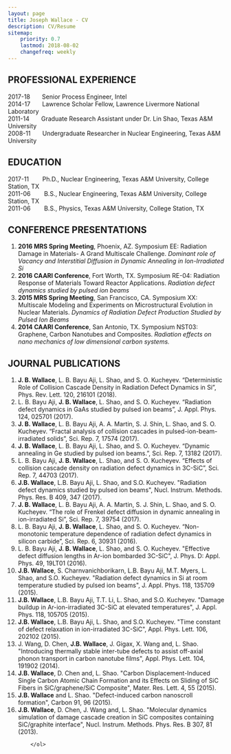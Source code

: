 ```yaml
---
layout: page
title: Joseph Wallace - CV
description: CV/Resume
sitemap:
    priority: 0.7
    lastmod: 2018-08-02
    changefreq: weekly
---
```


## PROFESSIONAL EXPERIENCE
<div class="box">
  <p>
2017-18    &nbsp;&nbsp;&nbsp;&nbsp;&nbsp;&nbsp;Senior Process Engineer, Intel <br />
2014-17    &nbsp;&nbsp;&nbsp;&nbsp;&nbsp;&nbsp;Lawrence Scholar Fellow, Lawrence Livermore National Laboratory <br />
2011-14    &nbsp;&nbsp;&nbsp;&nbsp;&nbsp;&nbsp;Graduate Research Assistant under Dr. Lin Shao, Texas A&M University <br />
2008-11    &nbsp;&nbsp;&nbsp;&nbsp;&nbsp;&nbsp;Undergraduate Researcher in Nuclear Engineering, Texas A&M University <br />
  </p>
</div>

## EDUCATION
<div class="box">
  <p>
2017-11		&nbsp;&nbsp;&nbsp;&nbsp;&nbsp;&nbsp;&nbsp;Ph.D., Nuclear Engineering, Texas A&M University, College Station, TX <br />
2011-06		&nbsp;&nbsp;&nbsp;&nbsp;&nbsp;&nbsp;&nbsp;B.S., Nuclear Engineering, Texas A&M University, College Station, TX <br />
2011-06		&nbsp;&nbsp;&nbsp;&nbsp;&nbsp;&nbsp;&nbsp;B.S., Physics, Texas A&M University, College Station, TX <br />
  </p>
</div>

## CONFERENCE PRESENTATIONS
<div class="box">
  <p>
	<!-- Lists -->
		<ol>
			<li><b>2016 MRS Spring Meeting</b>, Phoenix, AZ. Symposium EE: Radiation Damage in Materials- A Grand Multiscale Challenge. <i>Dominant role of Vacancy and Interstitial Diffusion in Dynamic Annealing in Ion-Irradiated Si</i></li>
			<li><b>2016 CAARI Conference</b>, Fort Worth, TX. Symposium RE-04: Radiation Response of Materials Toward Reactor Applications. <i>Radiation defect dynamics studied by pulsed ion beams</i></li>
			<li><b>2015 MRS Spring Meeting</b>, San Francisco, CA. Symposium XX: Multiscale Modeling and Experiments on Microstructural Evolution in Nuclear Materials. <i>Dynamics of Radiation Defect Production Studied by Pulsed Ion Beams</i></li>
			<li><b>2014 CAARI Conference</b>, San Antonio, TX. Symposium NST03: Graphene, Carbon Nanotubes and Composites. <i>Radiation effects on nano mechanics of low dimensional carbon systems.</i></li>
		</ol>
  </p>
</div>

## JOURNAL PUBLICATIONS
<div class="box">
  <p>
	  <!-- Lists -->
		<ol>
			<li><b>J. B. Wallace</b>, L. B. Bayu Aji, L. Shao, and S. O. Kucheyev. “Deterministic Role of Collision Cascade Density in Radiation Defect Dynamics in Si”, Phys. Rev. Lett. 120, 216101 (2018). </li>
			<li>L. B. Bayu Aji, <b>J. B. Wallace</b>, L. Shao, and S. O. Kucheyev. “Radiation defect dynamics in GaAs studied by pulsed ion beams”, J. Appl. Phys. 124, 025701 (2017).</li>
			<li><b>J. B. Wallace</b>, L. B. Bayu Aji, A. A. Martin, S. J. Shin, L. Shao, and S. O. Kucheyev. “Fractal analysis of collision cascades in pulsed-ion-beam-irradiated solids”, Sci. Rep. 7, 17574 (2017). </li>
			<li><b>J. B. Wallace</b>, L. B. Bayu Aji, L. Shao, and S. O. Kucheyev. “Dynamic annealing in Ge studied by pulsed ion beams.”, Sci. Rep. 7, 13182 (2017).</li>
			<li>L. B. Bayu Aji, <b>J. B. Wallace</b>, L. Shao, and S. O. Kucheyev. “Effects of collision cascade density on radiation defect dynamics in 3C-SiC”, Sci. Rep. 7, 44703 (2017).</li>
			<li><b>J.B. Wallace</b>, L.B. Bayu Aji, L. Shao, and S.O. Kucheyev. "Radiation defect dynamics studied by pulsed ion beams", Nucl. Instrum. Methods. Phys. Res. B 409, 347 (2017).</li>
			<li><b>J. B. Wallace</b>, L. B. Bayu Aji, A. A. Martin, S. J. Shin, L. Shao, and S. O. Kucheyev. “The role of Frenkel defect diffusion in dynamic annealing in ion-irradiated Si”, Sci. Rep. 7, 39754 (2017). </li>
			<li>L. B. Bayu Aji, <b>J. B. Wallace</b>, L. Shao, and S. O. Kucheyev. “Non-monotonic temperature dependence of radiation defect dynamics in silicon carbide”, Sci. Rep. 6, 30931 (2016).</li>
			<li>L. B. Bayu Aji, <b>J. B. Wallace</b>, L. Shao, and S. O. Kucheyev. "Effective defect diffusion lengths in Ar-ion bombarded 3C-SiC", J. Phys. D: Appl. Phys. 49, 19LT01 (2016). </li>
			<li><b>J.B. Wallace</b>, S. Charnvanichborikarn, L.B. Bayu Aji, M.T. Myers, L. Shao, and S.O. Kucheyev. "Radiation defect dynamics in Si at room temperature studied by pulsed ion beams", J. Appl. Phys. 118, 135709 (2015).</li>
			<li><b>J.B. Wallace</b>, L.B. Bayu Aji, T.T. Li, L. Shao, and S.O. Kucheyev. "Damage buildup in Ar-ion-irradiated 3C-SiC at elevated temperatures", J. Appl. Phys. 118, 105705 (2015).</li>
			<li><b>J.B. Wallace</b>, L.B. Bayu Aji, L. Shao, and S.O. Kucheyev. "Time constant of defect relaxation in ion-irradiated 3C-SiC", Appl. Phys. Lett. 106, 202102 (2015).</li>
			<li>J. Wang, D. Chen, <b>J.B. Wallace</b>, J. Gigax, X. Wang and, L. Shao. "Introducing thermally stable inter-tube defects to assist off-axial phonon transport in carbon nanotube films", Appl. Phys. Lett. 104, 191902 (2014).</li>
			<li><b>J.B. Wallace</b>, D. Chen and, L. Shao. "Carbon Displacement-Induced Single Carbon Atomic Chain Formation and its Effects on Sliding of SiC Fibers in SiC/graphene/SiC Composite", Mater. Res. Lett. 4, 55 (2015).</li>
			<li><b>J.B. Wallace</b> and L. Shao. "Defect-induced carbon nanoscroll formation", Carbon 91, 96 (2015).</li>
			<li><b>J.B. Wallace</b>, D. Chen, J. Wang and, L. Shao. "Molecular dynamics simulation of damage cascade creation in SiC composites containing SiC/graphite interface", Nucl. Instrum. Methods. Phys. Res. B 307, 81 (2013).</li>

		</ol>
  </p>
</div>
